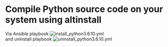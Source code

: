 # Compile Python source code on your system using altinstall
Via Ansible playbook ![install_python3.6.10.yml](https://github.com/zuFrost/siso-task/blob/master/ansible-repertory-master/playbooks/install_python3.6.10.yml)<br>
and uninstall playbook ![uninstall_python3.6.10.yml](https://github.com/zuFrost/siso-task/blob/master/ansible-repertory-master/playbooks/uninstall_python3.6.10.yml)<br>
